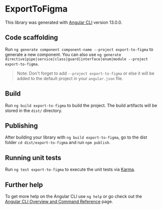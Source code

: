 # ExportToFigma

This library was generated with [Angular CLI](https://github.com/angular/angular-cli) version 13.0.0.

## Code scaffolding

Run `ng generate component component-name --project export-to-figma` to generate a new component. You can also use `ng generate directive|pipe|service|class|guard|interface|enum|module --project export-to-figma`.
> Note: Don't forget to add `--project export-to-figma` or else it will be added to the default project in your `angular.json` file. 

## Build

Run `ng build export-to-figma` to build the project. The build artifacts will be stored in the `dist/` directory.

## Publishing

After building your library with `ng build export-to-figma`, go to the dist folder `cd dist/export-to-figma` and run `npm publish`.

## Running unit tests

Run `ng test export-to-figma` to execute the unit tests via [Karma](https://karma-runner.github.io).

## Further help

To get more help on the Angular CLI use `ng help` or go check out the [Angular CLI Overview and Command Reference](https://angular.io/cli) page.

